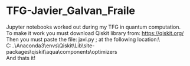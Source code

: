 # TFG-Javier_Galvan_Fraile
Jupyter notebooks worked out during my TFG in quantum computation.\
To make it work you must download Qiskit library from: https://qiskit.org/
Then you must paste the file: javi.py ; at the following location:\ C:\..\Anaconda3\envs\Qiskit\Lib\site-packages\qiskit\aqua\components\optimizers\
And thats it!
